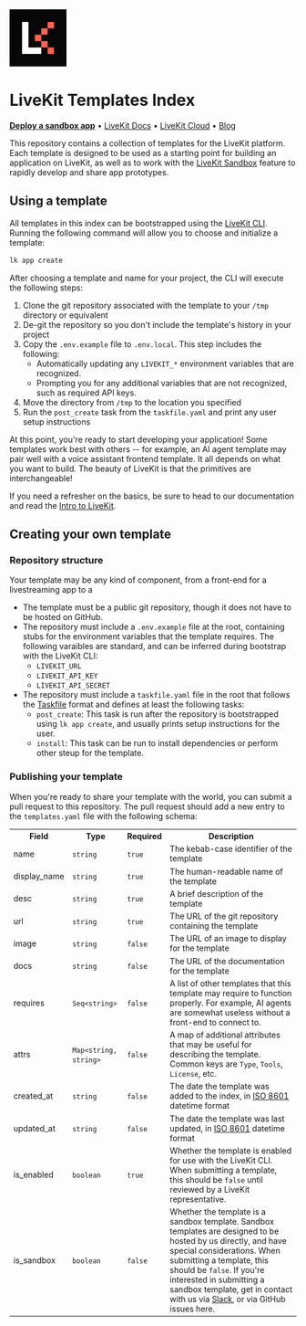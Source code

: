 <a href="https://livekit.io/">
  <img src="./.github/assets/livekit-mark.png" alt="LiveKit logo" width="100" height="100">
</a>

# LiveKit Templates Index

<p>
  <a href="https://cloud.livekit.io/projects/p_/sandbox"><strong>Deploy a sandbox app</strong></a>
  •
  <a href="https://docs.livekit.io">LiveKit Docs</a>
  •
  <a href="https://livekit.io/cloud">LiveKit Cloud</a>
  •
  <a href="https://blog.livekit.io/">Blog</a>
</p>

This repository contains a collection of templates for the LiveKit platform. Each template is designed to be used as a starting point for building an application on LiveKit, as well as to work with the [LiveKit Sandbox](https://docs.livekit.io/cloud/home/sandbox) feature to rapidly develop and share app prototypes. 

## Using a template

All templates in this index can be bootstrapped using the [LiveKit CLI](https://docs.livekit.io/cloud/home/cli). Running the following command will allow you to choose and initialize a template:

```bash
lk app create
```

After choosing a template and name for your project, the CLI will execute the following steps:

1. Clone the git repository associated with the template to your `/tmp` directory or equivalent
2. De-git the repository so you don't include the template's history in your project
3. Copy the `.env.example` file to `.env.local`. This step includes the following:
    - Automatically updating any `LIVEKIT_*` environment variables that are recognized.
    - Prompting you for any additional variables that are not recognized, such as required API keys.
4. Move the directory from `/tmp` to the location you specified
5. Run the `post_create` task from the `taskfile.yaml` and print any user setup instructions

At this point, you're ready to start developing your application! Some templates work best with others -- for example, an AI agent template may pair well with a voice assistant frontend template. It all depends on what you want to build. The beauty of LiveKit is that the primitives are interchangeable!

If you need a refresher on the basics, be sure to head to our documentation and read the [Intro to LiveKit](http://docs.livekit.io/home/get-started/intro-to-livekit/).

## Creating your own template

### Repository structure

Your template may be any kind of component, from a front-end for a livestreaming app to a 

- The template must be a public git repository, though it does not have to be hosted on GitHub.
- The repository must include a `.env.example` file at the root, containing stubs for the environment variables that the template requires. The following varaibles are standard, and can be inferred during bootstrap with the LiveKit CLI:
    - `LIVEKIT_URL`
    - `LIVEKIT_API_KEY`
    - `LIVEKIT_API_SECRET`
- The repository must include a `taskfile.yaml` file in the root that follows the [Taskfile](https://taskfile.dev/reference/schema) format and defines at least the following tasks:
    - `post_create`: This task is run after the repository is bootstrapped using `lk app create`, and usually prints setup instructions for the user.
    - `install`: This task can be run to install dependencies or perform other steup for the template.

### Publishing your template

When you're ready to share your template with the world, you can submit a pull request to this repository. The pull request should add a new entry to the `templates.yaml` file with the following schema:

<table>
    <tr>
        <th>Field</th>
        <th>Type</th>
        <th>Required</th>
        <th>Description</th>
    </tr>
    <tr>
        <td>name</td>
        <td><code>string</code></td>
        <td><code>true</code></td>
        <td>The kebab-case identifier of the template</td>
    </tr>
    <tr>
        <td>display_name</td>
        <td><code>string</code></td>
        <td><code>true</code></td>
        <td>The human-readable name of the template</td>
    </tr>
    <tr>
        <td>desc</td>
        <td><code>string</code></td>
        <td><code>true</code></td>
        <td>A brief description of the template</td>
    </tr>
    <tr>
        <td>url</td>
        <td><code>string</code></td>
        <td><code>true</code></td>
        <td>The URL of the git repository containing the template</td>
    </tr>
    <tr>
        <td>image</td>
        <td><code>string</code></td>
        <td><code>false</code></td>
        <td>The URL of an image to display for the template</td>
    </tr>
    <tr>
        <td>docs</td>
        <td><code>string</code></td>
        <td><code>false</code></td>
        <td>The URL of the documentation for the template</td>
    </tr>
    <tr>
        <td>requires</td>
        <td><code>Seq&lt;string&gt;</code></td>
        <td><code>false</code></td>
        <td>A list of other templates that this template may require to function properly. For example, AI agents are somewhat useless without a front-end to connect to.</td>
    </tr>
    <tr>
        <td>attrs</td>
        <td><code>Map&lt;string, string&gt;</code></td>
        <td><code>false</code></td>
        <td>A map of additional attributes that may be useful for describing the template. Common keys are <code>Type</code>, <code>Tools</code>, <code>License</code>, etc.</td>
    </tr>
    <tr>
        <td>created_at</td>
        <td><code>string</code></td>
        <td><code>false</code></td>
        <td>The date the template was added to the index, in <a href="https://en.wikipedia.org/wiki/ISO_8601">ISO 8601</a> datetime format</td>
    </tr>
    <tr>
        <td>updated_at</td>
        <td><code>string</code></td>
        <td><code>false</code></td>
        <td>The date the template was last updated, in <a href="https://en.wikipedia.org/wiki/ISO_8601">ISO 8601</a> datetime format</td>
    </tr>
    <tr>
        <td>is_enabled</td>
        <td><code>boolean</code></td>
        <td><code>true</code></td>
        <td>Whether the template is enabled for use with the LiveKit CLI. When submitting a template, this should be <code>false</code> until reviewed by a LiveKit representative.</td>
    </tr>
    <tr>
        <td>is_sandbox</td>
        <td><code>boolean</code></td>
        <td><code>false</code></td>
        <td>Whether the template is a sandbox template. Sandbox templates are designed to be hosted by us directly, and have special considerations. When submitting a template, this should be <code>false</code>. If you're interested in submitting a sandbox template, get in contact with us via <a href="https://join.slack.com/t/livekit-users/shared_invite/zt-28a400kyd-I0mPVUrxcZ5TEayIvmq9mw">Slack</a>, or via GitHub issues here.</td>
    </tr>
</table>
